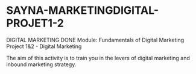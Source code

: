 # SAYNA-MARKETINGDIGITAL-PROJET1-2

 DIGITAL MARKETING DONE
Module: Fundamentals of Digital Marketing
Project 1&2 - Digital Marketing 

The aim of this activity is to train you in the levers of digital marketing and inbound marketing strategy.
